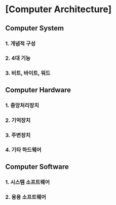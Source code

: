 [Computer Architecture]
===========
Computer System
----------
### 1. 개념적 구성
### 2. 4대 기능
### 3. 비트, 바이트, 워드

Computer Hardware
-----------
### 1. 중앙처리장치
### 2. 기억장치
### 3. 주변장치
### 4. 기타 하드웨어

Computer Software
------------
### 1. 시스템 소프트웨어
### 2. 응용 소프트웨어
